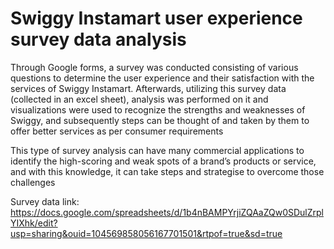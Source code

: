 # Swiggy Instamart user experience survey data analysis

Through Google forms, a survey was conducted consisting of various questions to determine the user experience and their satisfaction with the services of Swiggy Instamart. Afterwards, utilizing this survey data (collected in an excel sheet), analysis was performed on it and visualizations were used to recognize the strengths and weaknesses of Swiggy, and subsequently steps can be thought of and taken by them to offer better services as per consumer requirements  

This type of survey analysis can have many commercial applications to identify the high-scoring and weak spots of a brand’s products or service, and with this knowledge, it can take steps and strategise to overcome those challenges
  

Survey data link: https://docs.google.com/spreadsheets/d/1b4nBAMPYrjiZQAaZQw0SDulZrplYIXhk/edit?usp=sharing&ouid=104569858056167701501&rtpof=true&sd=true
